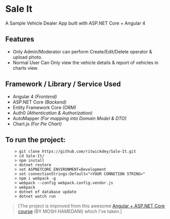 # Sale It

A Sample Vehicle Dealer App built with ASP.NET Core + Angular 4

## Features 
- Only Admin/Moderator can perform Create/Edit/Delete operator & upload photo.
- Normal User Can Only view the vehicle details & report of vehicles in charts view.

## Framework / Library / Service Used
- Angular 4 *(Frontend)*
- ASP.NET Core *(Backend)*
- Entity Framework Core *(ORM)*
- Auth0 *(Athentication & Authorization)*
- AutoMapper *(For mapping into Domain Model & DTO)*
- Chart.js *(For Pie Chart)*

## To run the project:
```
    > git clone https://github.com/ritwickdey/Sale-It.git
    > cd Sale-It/
    > npm install
    > dotnet restore
    > set ASPNETCORE_ENVIRONMENT=Development
    > set connectionStrings:Default="<YOUR CONNETION STRING>"
    > npm i webpack -g
    > webpack --config webpack.config.vendor.js
    > webpack 
    > dotnet ef database update
    > dotnet watch run 
```


> [The project is improved from this awesome [Angular + ASP.NET Core course](https://www.udemy.com/aspnet-core-angular/) (BY MOSH HAMEDANI) which I've taken.]